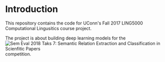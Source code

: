 # Introduction

This repository contains the code for UConn's Fall 2017 LING5000 Computational Lingusitics course project.

The project is about building deep learning models for the ![Sem Eval 2018 Taks 7: Semantic Relation Extraction and Classification in Scienfitic Papers](https://competitions.codalab.org/competitions/17422) competition.
